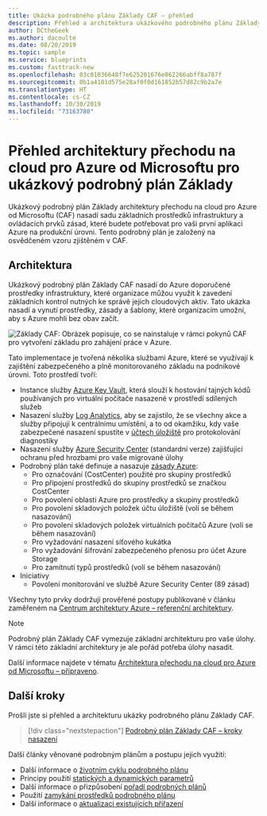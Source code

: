 ```yaml
---
title: Ukázka podrobného plánu Základy CAF – přehled
description: Přehled a architektura ukázkového podrobného plánu Základy CAF
author: DCtheGeek
ms.author: dacoulte
ms.date: 08/20/2019
ms.topic: sample
ms.service: blueprints
ms.custom: fasttrack-new
ms.openlocfilehash: 03c01036648f7e625201676e062266abff8a787f
ms.sourcegitcommit: 0b1a4101d575e28af0f0d161852b57d82c9b2a7e
ms.translationtype: HT
ms.contentlocale: cs-CZ
ms.lasthandoff: 10/30/2019
ms.locfileid: "73163780"
---
```

# <a name="overview-of-the-microsoft-cloud-adoption-framework-for-azure-foundation-blueprint-sample"></a>Přehled architektury přechodu na cloud pro Azure od Microsoftu pro ukázkový podrobný plán Základy

Ukázkový podrobný plán Základy architektury přechodu na cloud pro Azure od Microsoftu (CAF) nasadí sadu základních prostředků infrastruktury a ovládacích prvků zásad, které budete potřebovat pro vaši první aplikaci Azure na produkční úrovni. Tento podrobný plán je založený na osvědčeném vzoru zjištěném v CAF.

## <a name="architecture"></a>Architektura

Ukázkový podrobný plán Základy CAF nasadí do Azure doporučené prostředky infrastruktury, které organizace můžou využít k zavedení základních kontrol nutných ke správě jejich cloudových aktiv. Tato ukázka nasadí a vynutí prostředky, zásady a šablony, které organizacím umožní, aby s Azure mohli bez obav začít.

![Základy CAF: Obrázek popisuje, co se nainstaluje v rámci pokynů CAF pro vytvoření základu pro zahájení práce v Azure.](../../media/caf-blueprints/caf-foundation-architecture.png)

Tato implementace je tvořená několika službami Azure, které se využívají k zajištění zabezpečeného a plně monitorovaného základu na podnikové úrovni. Toto prostředí tvoří:

- Instance služby [Azure Key Vault](../../../../key-vault/key-vault-overview.md), která slouží k hostování tajných kódů používaných pro virtuální počítače nasazené v prostředí sdílených služeb
- Nasazení služby [Log Analytics](../../../../azure-monitor/overview.md), aby se zajistilo, že se všechny akce a služby připojují k centrálnímu umístění, a to od okamžiku, kdy vaše zabezpečené nasazení spustíte v [účtech úložiště](../../../../storage/common/storage-introduction.md) pro protokolování diagnostiky
- Nasazení služby [Azure Security Center](../../../../security-center/security-center-intro.md) (standardní verze) zajišťující ochranu před hrozbami pro vaše migrované úlohy
- Podrobný plán také definuje a nasazuje [zásady Azure](../../../policy/overview.md): 
  - Pro označování (CostCenter) použité pro skupiny prostředků
  - Pro připojení prostředků do skupiny prostředků se značkou CostCenter
  - Pro povolení oblasti Azure pro prostředky a skupiny prostředků
  - Pro povolení skladových položek účtu úložiště (volí se během nasazování)
  - Pro povolení skladových položek virtuálních počítačů Azure (volí se během nasazování)
  - Pro vyžadování nasazení síťového kukátka 
  - Pro vyžadování šifrování zabezpečeného přenosu pro účet Azure Storage
  - Pro zamítnutí typů prostředků (volí se během nasazování)  
- Iniciativy
  - Povolení monitorování ve službě Azure Security Center (89 zásad)

Všechny tyto prvky dodržují prověřené postupy publikované v článku zaměřeném na [Centrum architektury Azure – referenční architektury](/azure/architecture/reference-architectures/).

> [!NOTE]
> Podrobný plán Základy CAF vymezuje základní architekturu pro vaše úlohy.
> V rámci této základní architektury je ale pořád potřeba úlohy nasadit.

Další informace najdete v tématu [Architektura přechodu na cloud pro Azure od Microsoftu – připraveno](/azure/architecture/cloud-adoption/ready/azure-readiness-guide/govern-org-compliance?tabs=AzurePolicy).

## <a name="next-steps"></a>Další kroky

Prošli jste si přehled a architekturu ukázky podrobného plánu Základy CAF.

> [!div class="nextstepaction"]
>  [Podrobný plán Základy CAF – kroky nasazení](./deploy.md)

Další články věnované podrobným plánům a postupu jejich využití:

- Další informace o [životním cyklu podrobného plánu](../../concepts/lifecycle.md)
- Principy použití [statických a dynamických parametrů](../../concepts/parameters.md)
- Další informace o přizpůsobení [pořadí podrobných plánů](../../concepts/sequencing-order.md)
- Použití [zamykání prostředků podrobného plánu](../../concepts/resource-locking.md)
- Další informace o [aktualizaci existujících přiřazení](../../how-to/update-existing-assignments.md)